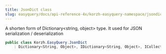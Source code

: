 ```yaml
---
title: JsonDict class
slug: easyquery/docs/api-reference-4x/korzh-easyquery-namespace/jsondict-class
---
```



A shorten form of Dictionary&lt;string, object&gt; type.  It used for JSON serialization / deserialization
```csharp
public class Korzh.EasyQuery.JsonDict
    : Dictionary<String, Object>, IDictionary<String, Object>, ICollection<KeyValuePair<String, Object>>, IEnumerable<KeyValuePair<String, Object>>, IEnumerable, IDictionary, ICollection, IReadOnlyDictionary<String, Object>, IReadOnlyCollection<KeyValuePair<String, Object>>, ISerializable, IDeserializationCallback

```